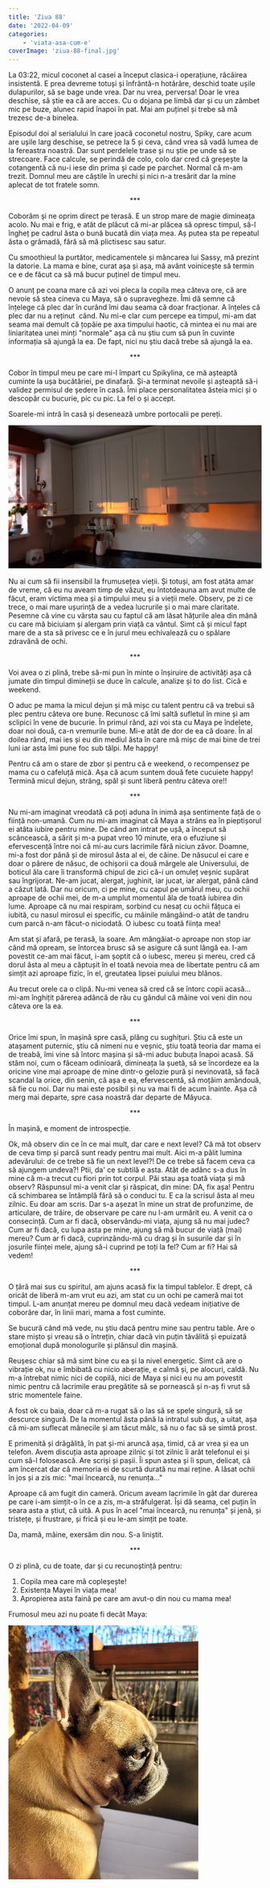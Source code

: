 ```yaml
---
title: 'Ziua 88'
date: '2022-04-09'
categories:
    - 'viata-asa-cum-e'
coverImage: 'ziua-88-final.jpg'
---
```


La 03:22, micul coconet al casei a început clasica-i operațiune, râcâirea insistentă. E prea devreme totuși și înfrântă-n hotărâre, deschid toate ușile dulapurilor, să se bage unde vrea. Dar nu vrea, perversa! Doar le vrea deschise, să știe ea că are acces. Cu o dojana pe limbă dar și cu un zâmbet mic pe buze, alunec rapid înapoi în pat. Mai am puținel și trebe să mă trezesc de-a binelea.

Episodul doi al serialului în care joacă coconetul nostru, Spiky, care acum are ușile larg deschise, se petrece la 5 și ceva, când vrea să vadă lumea de la fereastra noastră. Dar sunt perdelele trase și nu știe pe unde să se strecoare. Face calcule, se perindă de colo, colo dar cred că greșește la cotangentă că nu-i iese din prima și cade pe parchet. Normal că m-am trezit. Domnul meu are căștile în urechi și nici n-a tresărit dar la mine aplecat de tot fratele somn.

<p style="text-align: center;">***</p>

Coborâm și ne oprim direct pe terasă. E un strop mare de magie dimineața acolo. Nu mai e frig, e atât de plăcut că mi-ar plăcea să opresc timpul, să-l îngheț pe cadrul ăsta o bună bucată din viața mea. Aș putea sta pe repeatul ăsta o grămadă, fără să mă plictisesc sau satur.

Cu smoothieul la purtător, medicamentele și mâncarea lui Sassy, mă prezint la datorie. La mama e bine, curat așa și așa, mă avânt voinicește să termin ce e de făcut ca să mă bucur puținel de timpul meu.

O anunț pe coana mare că azi voi pleca la copila mea câteva ore, că are nevoie să stea cineva cu Maya, să o supravegheze. Îmi dă semne că înțelege că plec dar în curând îmi dau seama că doar fracționar. A înțeles că plec dar nu a reținut  când. Nu mi-e clar cum percepe ea timpul, mi-am dat seama mai demult că țopăie pe axa timpului haotic, că mintea ei nu mai are liniaritatea unei minți "normale" așa că nu știu cum să pun în cuvinte informația să ajungă la ea. De fapt, nici nu știu dacă trebe să ajungă la ea.

<p style="text-align: center;">***</p>

Cobor în timpul meu pe care mi-l împart cu Spikylina, ce mă așteaptă cuminte la ușa bucătăriei, pe dinafară. Și-a terminat nevoile și așteaptă să-i validez permisul de ședere în casă. Îmi place personalitatea ăsteia mici și o descopăr cu bucurie, pic cu pic. La fel o și accept.

Soarele-mi intră în casă și desenează umbre portocalii pe pereți.

![](images/88-soare-1024x576.jpeg)

Nu ai cum să fii insensibil la frumusețea vieții. Și totuși, am fost atâta amar de vreme, că eu nu aveam timp de văzut, eu întotdeauna am avut multe de făcut, eram victima mea și a timpului meu și a vieții mele. Observ, pe zi ce trece, o mai mare ușurință de a vedea lucrurile și o mai mare claritate. Pesemne că vine cu vârsta sau cu faptul că am lăsat hățurile alea din mână cu care mă biciuiam și alergam prin viață ca vântul. Simt că și micul fapt mare de a sta să privesc ce e în jurul meu echivalează cu o spălare zdravănă de ochi.

<p style="text-align: center;">***</p>

Voi avea o zi plină, trebe să-mi pun în minte o înșiruire de activități așa că jumate din timpul dimineții se duce în calcule, analize și to do list. Cică e weekend.

O aduc pe mama la micul dejun și mă mișc cu talent pentru că va trebui să plec pentru câteva ore bune. Recunosc că îmi saltă sufletul în mine și am sclipici în vene de bucurie. În primul rând, azi voi sta cu Maya pe îndelete, doar noi două, ca-n vremurile bune. Mi-e atât de dor de ea că doare. În al doilea rând, mai ies și eu din mediul ăsta în care mă mișc de mai bine de trei luni iar asta îmi pune foc sub tălpi. Me happy!

Pentru că am o stare de zbor și pentru că e weekend, o recompensez pe mama cu o cafeluță mică. Așa că acum suntem două fete cucuiete happy! Termină micul dejun, strâng, spăl și sunt liberă pentru câteva ore!!

<p style="text-align: center;">***</p>

Nu mi-am imaginat vreodată că poți aduna în inimă așa sentimente față de o ființă non-umană. Cum nu mi-am imaginat că Maya a strâns ea în pieptișorul ei atâta iubire pentru mine. De când am intrat pe ușă, a început să scâncească, a sărit și m-a pupat vreo 10 minute, era o efuziune și efervescență între noi că mi-au curs lacrimile fără niciun zăvor. Doamne, mi-a fost dor până și de mirosul ăsta al ei, de câine. De năsucul ei care e doar o părere de năsuc, de ochișorii ca două mărgele ale Universului, de boticul ăla care îi transformă chipul de zici că-i un omuleț veșnic supărat sau îngrijorat. Ne-am jucat, alergat, jughinit, iar jucat, iar alergat, până când a căzut lată. Dar nu oricum, ci pe mine, cu capul pe umărul meu, cu ochii aproape de ochii mei, de m-a umplut momentul ăla de toată iubirea din lume. Aproape că nu mai respiram, sorbind cu nesaț cu ochii fățuca ei iubită, cu nasul mirosul ei specific, cu mâinile mângâind-o atât de tandru cum parcă n-am făcut-o niciodată. O iubesc cu toată ființa mea!

Am stat și afară, pe terasă, la soare. Am mângâiat-o aproape non stop iar când mă opream, se întorcea brusc să se asigure că sunt lângă ea. I-am povestit ce-am mai făcut, i-am șoptit că o iubesc, mereu și mereu, cred că dorul ăsta al meu a căptușit în el toată nevoia mea de libertate pentru că am simțit azi aproape fizic, în el, greutatea lipsei puiului meu blănos.

Au trecut orele ca o clipă. Nu-mi venea să cred că se întorc copii acasă… mi-am înghițit părerea adâncă de rău cu gândul că mâine voi veni din nou câteva ore la ea.

<p style="text-align: center;">***</p>

Orice îmi spun, în mașină spre casă, plâng cu sughițuri. Știu că este un atașament puternic, știu că nimeni nu e veșnic, știu toată teoria dar mama ei de treabă, îmi vine să întorc mașina și să-mi aduc bubuța înapoi acasă. Să stăm noi, cum o făceam odinioară, dimineața la șuetă, să se încordeze ea la oricine vine mai aproape de mine dintr-o gelozie pură și nevinovată, să facă scandal la orice, din senin, că așa e ea, efervescentă, să moțăim amândouă, să fie cu noi. Dar nu mai este posibil și nu va mai fi de acum înainte. Așa că merg mai departe, spre casa noastră dar departe de Măyuca.

<p style="text-align: center;">***</p>

În mașină, e moment de introspecție.

Ok, mă observ din ce în ce mai mult, dar care e next level? Că mă tot observ de ceva timp și parcă sunt ready pentru mai mult. Aici m-a pălit lumina adevărului: de ce trebe să fie un next level?! De ce trebe să facem ceva ca să ajungem undeva?! Ptii, da' ce subtilă e asta. Atât de adânc s-a dus în mine că m-a trecut cu fiori prin tot corpul. Păi stau așa toată viața și mă observ? Răspunsul mi-a venit clar și răspicat, din mine: DA, fix așa! Pentru că schimbarea se întâmplă fără să o conduci tu. E ca la scrisul ăsta al meu zilnic. Eu doar am scris. Dar s-a așezat în mine un strat de profunzime, de articulare, de trăire, de observare pe care nu l-am urmărit eu. A venit ca o consecință. Cum ar fi dacă, observându-mi viața, ajung să nu mai judec? Cum ar fi dacă, cu lupa asta pe mine, ajung să mă bucur de viață (mai) mereu? Cum ar fi dacă, cuprinzându-mă cu drag și în susurile dar și în josurile ființei mele, ajung să-i cuprind pe toți la fel? Cum ar fi? Hai să vedem!

<p style="text-align: center;">***</p>

O țâră mai sus cu spiritul, am ajuns acasă fix la timpul tablelor. E drept, că oricât de liberă m-am vrut eu azi, am stat cu un ochi pe cameră mai tot timpul. L-am anunțat mereu pe domnul meu dacă vedeam inițiative de coborâre dar, în linii mari, mama a fost cuminte.

Se bucură când mă vede, nu știu dacă pentru mine sau pentru table. Are o stare mișto și vreau să o întrețin, chiar dacă vin puțin tăvălită și epuizată emoțional după monologurile și plânsul din mașină.

Reușesc chiar să mă simt bine cu ea și la nivel energetic. Simt că are o vibrație ok, nu e îmbibată cu nicio aberație, e calmă și, pe alocuri, caldă. Nu m-a întrebat nimic nici de copilă, nici de Maya și nici eu nu am povestit nimic pentru că lacrimile erau pregătite să se pornească și n-aș fi vrut să stric momentele faine.

A fost ok cu baia, doar că m-a rugat să o las să se spele singură, să se descurce singură. De la momentul ăsta până la intratul sub duș, a uitat, așa că mi-am suflecat mânecile și am tăcut mâlc, să nu o fac să se simtă prost.

E primenită și drăgălită, în pat și-mi aruncă așa, timid, că ar vrea și ea un telefon. Avem discuția asta aproape zilnic și tot zilnic îi arăt telefonul ei și cum să-l folosească. Are scriși și pașii. Îi spun astea și îi spun, delicat, că am încercat dar că memoria ei de scurtă durată nu mai reține. A lăsat ochii în jos și a zis mic: "mai încearcă, nu renunța..."

Aproape că am fugit din cameră. Oricum aveam lacrimile în gât dar durerea pe care i-am simțit-o în ce a zis, m-a străfulgerat. Își dă seama, cel puțin în seara asta a știut, că uită. A pus în acel "mai încearcă, nu renunța" și jenă, și tristețe, și frustrare, și frică și eu le-am simțit pe toate.

Da, mamă, mâine, exersăm din nou. S-a liniștit.

<p style="text-align: center;">***</p>

O zi plină, cu de toate, dar și cu recunoștință pentru:

1. Copila mea care mă copleșește!
2. Existența Mayei în viața mea!
3. Apropierea asta faină pe care am avut-o din nou cu mama mea!

Frumosul meu azi nu poate fi decât Maya:

![](images/maya.jpeg)

